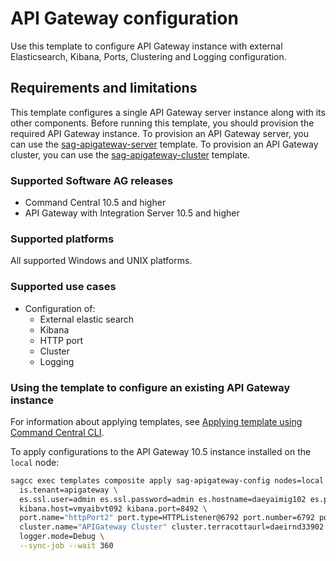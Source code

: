 <!--
 Copyright (c) 2011-2019 Software AG, Darmstadt, Germany and/or Software AG USA Inc., Reston, VA, USA, and/or its subsidiaries and/or its affiliates and/or their licensors.

 SPDX-License-Identifier: Apache-2.0

   Licensed under the Apache License, Version 2.0 (the "License");
   you may not use this file except in compliance with the License.
   You may obtain a copy of the License at

       http://www.apache.org/licenses/LICENSE-2.0

   Unless required by applicable law or agreed to in writing, software
   distributed under the License is distributed on an "AS IS" BASIS,
   WITHOUT WARRANTIES OR CONDITIONS OF ANY KIND, either express or implied.
   See the License for the specific language governing permissions and
   limitations under the License.
-->
# API Gateway configuration

Use this template to configure API Gateway instance with external Elasticsearch, Kibana, Ports, Clustering and Logging configuration.

## Requirements and limitations

This template configures a single API Gateway server instance along with its other components. Before running this template, you should provision the required API Gateway instance. To provision an API Gateway server, you can use the [sag-apigateway-server](apigateway-server/) template. To provision an API Gateway cluster, you can use the [sag-apigateway-cluster](apigateway-cluster/) template.

### Supported Software AG releases

* Command Central 10.5 and higher
* API Gateway with Integration Server 10.5 and higher

### Supported platforms

All supported Windows and UNIX platforms.

### Supported use cases
* Configuration of:
  * External elastic search
  * Kibana
  * HTTP port
  * Cluster
  * Logging
  
### Using the template to configure an existing API Gateway instance

For information about applying templates, see [Applying template using Command Central CLI](https://github.com/SoftwareAG/sagdevops-templates/wiki/Using-default-templates#applying-template-using-command-central-cli).

To apply configurations to the API Gateway 10.5 instance installed on the `local` node:
```bash
sagcc exec templates composite apply sag-apigateway-config nodes=local \
  is.tenant=apigateway \
  es.ssl.user=admin es.ssl.password=admin es.hostname=daeyaimig102 es.port=9202 \
  kibana.host=vmyaibvt092 kibana.port=8492 \
  port.name="httpPort2" port.type=HTTPListener@6792 port.number=6792 port.description="Http Port on 6792" \
  cluster.name="APIGateway Cluster" cluster.terracottaurl=daeirnd33902:9612 \
  logger.mode=Debug \
  --sync-job --wait 360
```
